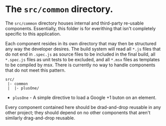 # The `src/common` directory.

The `src/common` directory houses internal and third-party re-usable components. Essentially, this folder is for everithing that isn't completely specific to this application.

Each component resides in its own directory that may then be structured any way the developer desires. The build system will read all `*.js` files that do not end in `.spec.js` as source files to be included in the final build, all `*.spec.js` files as unit tests to be excluded, and all `*.msx` files as templates to be compiled by msx. There is currently no way to handle components that do not meet this pattern.

```
src/
 |- common
 |  |- plusOne/
```

- `plusOne` - A simple directive to load a Google +1 buton on an element.

Every component contained here should be drad-and-drop reusable in any other project; they should depend on no other components that aren't similarly drag-and-drop reusable.